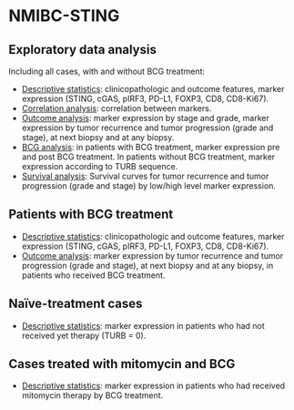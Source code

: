 # NMIBC-STING

## Exploratory data analysis
Including all cases, with and without BCG treatment:

- [Descriptive statistics](https://github.com/alcideschaux/NMIBC-STING/blob/master/EDA-01-DESCRIPTIVE.ipynb): clinicopathologic and outcome features, marker expression (STING, cGAS, pIRF3, PD-L1, FOXP3, CD8, CD8-Ki67).
- [Correlation analysis](https://github.com/alcideschaux/NMIBC-STING/blob/master/EDA-02-CORRELATION.ipynb): correlation between markers.
- [Outcome analysis](https://github.com/alcideschaux/NMIBC-STING/blob/master/EDA-04-OUTCOME.ipynb): marker expression by stage and grade, marker expression by tumor recurrence and tumor progression (grade and stage), at next biopsy and at any biopsy.
- [BCG analysis](https://github.com/alcideschaux/NMIBC-STING/blob/master/EDA-03-BCG.ipynb): in patients with BCG treatment, marker expression pre and post BCG treatment. In patients without BCG treatment, marker expression according to TURB sequence.
- [Survival analysis](https://github.com/alcideschaux/NMIBC-STING/blob/master/EDA-05-SURVIVAL.ipynb): Survival curves for tumor recurrence and tumor progression (grade and stage) by low/high level marker expression.

## Patients with BCG treatment
- [Descriptive statistics](https://github.com/alcideschaux/NMIBC-STING/blob/master/BCG-01-DESCRIPTIVE.ipynb): clinicopathologic and outcome features, marker expression (STING, cGAS, pIRF3, PD-L1, FOXP3, CD8, CD8-Ki67).
- [Outcome analysis](https://github.com/alcideschaux/NMIBC-STING/blob/master/BCG-02-OUTCOME.ipynb): marker expression by tumor recurrence and tumor progression (grade and stage), at next biopsy and at any biopsy, in patients who received BCG treatment.

## Naïve-treatment cases
- [Descriptive statistics](https://github.com/alcideschaux/NMIBC-STING/blob/master/TURB.ipynb): marker expression in patients who had not received yet therapy (TURB = 0).

## Cases treated with mitomycin and BCG
- [Descriptive statistics](https://github.com/alcideschaux/NMIBC-STING/blob/master/TURB.ipynb): marker expression in patients who had received mitomycin therapy by BCG treatment.
